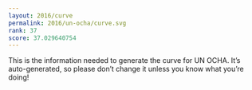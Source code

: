 ```yaml
---
layout: 2016/curve
permalink: 2016/un-ocha/curve.svg
rank: 37
score: 37.029640754
---
```


This is the information needed to generate the curve for UN OCHA. It’s
auto-generated, so please don’t change it unless you know what you’re
doing!
